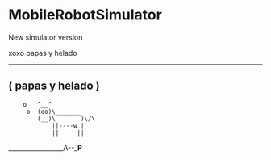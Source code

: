 # MobileRobotSimulator
New simulator version

xoxo papas y helado 
 ________________
( papas y helado )
 ----------------
        o   ^__^
         o  (oo)\_______
            (__)\       )\/\
                ||----w |
                ||     ||
_________________A--___P__

